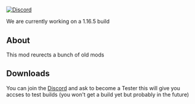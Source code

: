 # 
[![Discord](https://img.shields.io/discord/765739282949996564?color=7289DA&label=ResoCraft%20Discord)](https://discord.gg/p4u57uF)

We are currently working on a 1.16.5 build

## About

This mod reurects a bunch of old mods


## Downloads

You can join the [Discord](https://discord.gg/p4u57uF) and ask to become a Tester this will give you accses to test builds (you won't get a build yet but probably in the future) 
